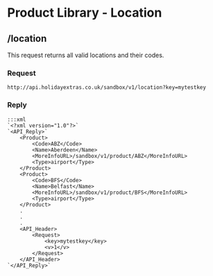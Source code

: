 # Product Library - Location


## /location


This request returns all valid locations and their codes.

### Request

	
	http://api.holidayextras.co.uk/sandbox/v1/location?key=mytestkey



### Reply

	:::xml
	`<?xml version="1.0"?>`
	`<API_Reply>`
		<Product>
			<Code>ABZ</Code>
			<Name>Aberdeen</Name>
			<MoreInfoURL>/sandbox/v1/product/ABZ</MoreInfoURL>
			<Type>airport</Type>
		</Product>
		<Product>
			<Code>BFS</Code>
			<Name>Belfast</Name>
			<MoreInfoURL>/sandbox/v1/product/BFS</MoreInfoURL>
			<Type>airport</Type>
		</Product>
		.
		.
		.
		<API_Header>
			<Request>
				<key>mytestkey</key>
				<v>1</v>
			</Request>
		</API_Header>
	`</API_Reply>`
	

